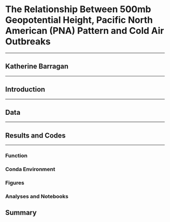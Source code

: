 # The Relationship Between 500mb Geopotential Height, Pacific North American (PNA) Pattern and Cold Air Outbreaks 
---- 
 ## Katherine Barragan
 ----
 ## Introduction
 ---
## Data
---
## Results and Codes
---
### Function
### Conda Environment
### Figures
### Analyses and Notebooks
## Summary
